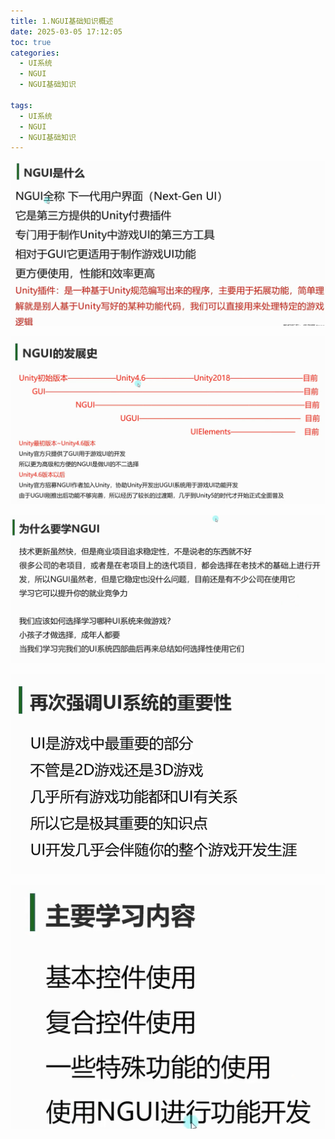 ```yaml
---
title: 1.NGUI基础知识概述
date: 2025-03-05 17:12:05
toc: true
categories:
  - UI系统
  - NGUI
  - NGUI基础知识

tags:
  - UI系统
  - NGUI
  - NGUI基础知识
---
```


![](1.NGUI基础知识概述/file-20250307133830276.png)


![](1.NGUI基础知识概述/file-20250307134014136.png)


![](1.NGUI基础知识概述/file-20250307134101521.png)

![](1.NGUI基础知识概述/file-20250307134402428.png)


![](1.NGUI基础知识概述/file-20250307134920103.png)
